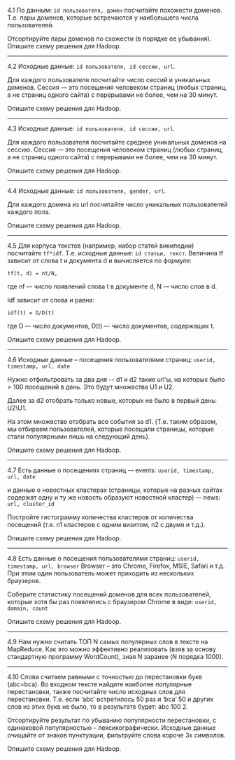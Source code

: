 4.1 По данным: `id пользователя, домен` посчитайте похожести доменов. Т.е. пары доменов, которые встречаются у наибольшего числа пользователей. 

Отсортируйте пары доменов по схожести (в порядке ее убывания). Опишите схему решения для Hadoop.

----------
<P style="page-break-before: always">

4.2	Исходные данные: `id пользователя, id сессии, url`.

Для каждого пользователя посчитайте число сессий и уникальных доменов. Cессия -– это посещения человеком страниц (любых страниц, а не страниц одного сайта) с перерывами не более, чем на 30 минут.

Опишите схему решения для Hadoop.

----------
<P style="page-break-before: always">

4.3	Исходные данные: `id пользователя, id сессии, url`. 

Для каждого пользователя посчитайте среднее уникальных доменов на сессию. Сессия -– это посещения человеком страниц (любых страниц, а не страниц одного сайта) с перерывами не более, чем на 30 минут. 

Опишите схему решения для Hadoop.

----------
<P style="page-break-before: always">

4.4	Исходные данные: `id пользователя, gender, url`. 

Для каждого домена из url посчитайте число уникальных пользователей каждого пола. 

Опишите схему решения для Hadoop.

----------
<P style="page-break-before: always">

4.5	Для корпуса текстов (например, набор статей википедии) посчитайте `tf*idf`. Т.е. исходные данные: `id статьи, текст`. Величина tf зависит от слова t и документа d и вычисляется по формуле:

	tf(t, d) = nt/N,

где nf –- число появлений слова t в документе d, N -– число слов в d.

Idf зависит от слова и равна:

	idf(t) = D/D(t)

где D –- число документов, D(t) –- число документов, содержащих t.

Опишите схему решения для Hadoop.

----------
<P style="page-break-before: always">

4.6	Исходные данные – посещения пользователями страниц: 
`userid, timestamp, url, date`

Нужно отфильтровать за два дня -- d1 и d2 такие url’ы, на которых было > 100 посещений в день. Это будут множества U1 и U2. 

Далее за d2 отобрать только новые, которых не было в первый день: U2\U1. 

На этом множестве отобрать все события за d1. (Т.е. таким образом, мы отбираем пользователей, которые посещали страницы, которые стали популярными лишь на следующий день). 

Опишите схему решения для Hadoop.

----------
<P style="page-break-before: always">

4.7	Есть данные о посещениях страниц -– events:
`userid, timestamp, url, date`

и данные о новостных кластерах (страницы, которые на разных сайтах содержат одну и ту же новость образуют новостной кластер) –- news:
`url, cluster_id`

Постройте гистограмму количества кластеров от количества посещений (т.е. n1 кластеров с одним визитом, n2 с двумя и т.д.).

Опишите схему решения для Hadoop.

----------
<P style="page-break-before: always">

4.8	Есть данные о посещения пользователями страниц:
`userid, timestamp, url, browser`
Browser – это Chrome, Firefox, MSIE, Safari и т.д. При этом один пользователь может приходить из нескольких браузеров. 

Соберите статистику посещений доменов для всех пользователей, которые хотя бы раз появлялись с браузером Chrome в виде:
`userid, domain, count`

Опишите схему решения для Hadoop.

----------
<P style="page-break-before: always">

4.9 Нам нужно считать ТОП N самых популярных слов в тексте на MapReduce. Как это можно эффективно реализовать (взяв за основу стандартную программу WordCount), зная N заранее (N порядка 1000). 

----------
<P style="page-break-before: always">

4.10 Слова считаем равными с точностью до перестановки букв (abc=bca). Во входном тексте найдите наиболее популярные перестановки, также посчитайте число исходных слов для перестановки. Т.е. если ‘abc’ встретилось 50 раз и ‘bca’ 50 и других слов из этих букв не было, то в результате будет: abc 100 2.

Отсортируйте результат по убыванию популярности перестановки, с одинаковой популярностью – лексикографически. Исходные данные очищайте от знаков пунктуации, фильтруйте слова короче 3х символов.

Опишите схему решения для Hadoop.
